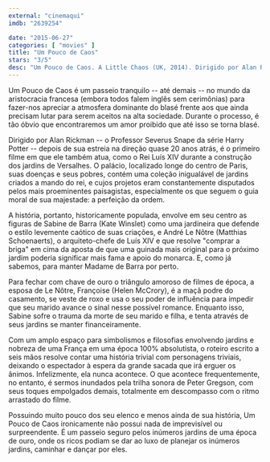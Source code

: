 ```yaml
---
external: "cinemaqui"
imdb: "2639254"

date: "2015-06-27"
categories: [ "movies" ]
title: "Um Pouco de Caos"
stars: "3/5"
desc: "Um Pouco de Caos. A Little Chaos (UK, 2014). Dirigido por Alan Rickman. Escrito por Jeremy Brock, Alison Deegan, Alan Rickman. Com Thomas Allam, Alan Rickman, Hope Hancock, Isabella Steinbarth, Hal Hewetson, Carolina Valdés, Eleanor Montgomery, Matthias Schoenaerts, Danny Webb. Crítica escrita para o site CinemAqui."
---
```

Um Pouco de Caos é um passeio tranquilo -- até demais -- no mundo da aristocracia francesa (embora todos falem inglês sem cerimônias) para fazer-nos apreciar a atmosfera dominante do blasé frente aos que ainda precisam lutar para serem aceitos na alta sociedade. Durante o processo, é tão óbvio que encontraremos um amor proibido que até isso se torna blasé.

Dirigido por Alan Rickman -- o Professor Severus Snape da série Harry Potter -- depois de sua estreia na direção quase 20 anos atrás, é o primeiro filme em que ele também atua, como o Rei Luís XIV durante a construção dos jardins de Versalhes. O palácio, localizado longe do centro de Paris, suas doenças e seus pobres, contém uma coleção inigualável de jardins criados a mando do rei, e cujos projetos eram constantemente disputados pelos mais proeminentes paisagistas, especialmente os que seguem o guia moral de sua majestade: a perfeição da ordem.

A história, portanto, historicamente populada, envolve em seu centro as figuras de Sabine de Barra (Kate Winslet) como uma jardineira que defende o estilo levemente caótico de suas criações, e André Le Nôtre (Matthias Schoenaerts), o arquiteto-chefe de Luís XIV e que resolve "comprar a briga" em cima da aposta de que uma guinada mais original para o próximo jardim poderia significar mais fama e apoio do monarca. E, como já sabemos, para manter Madame de Barra por perto.

Para fechar com chave de ouro o triângulo amoroso de filmes de época, a esposa de Le Nôtre, Françoise (Helen McCrory), é a maçã podre do casamento, se veste de roxo e usa o seu poder de influência para impedir que seu marido avance o sinal nesse possível romance. Enquanto isso, Sabine sofre o trauma da morte de seu marido e filha, e tenta através de seus jardins se manter financeiramente.

Com um amplo espaço para simbolismos e filosofias envolvendo jardins e nobreza de uma França em uma época 100% absolutista, o roteiro escrito a seis mãos resolve contar uma história trivial com personagens triviais, deixando o espectador à espera da grande sacada que irá erguer os ânimos. Infelizmente, ela nunca acontece. O que acontece frequentemente, no entanto, é sermos inundados pela trilha sonora de Peter Gregson, com seus toques empolgados demais, totalmente em descompasso com o ritmo arrastado do filme.

Possuindo muito pouco dos seu elenco e menos ainda de sua história, Um Pouco de Caos ironicamente não possui nada de imprevisível ou surpreendente. É um passeio seguro pelos inúmeros jardins de uma época de ouro, onde os ricos podiam se dar ao luxo de planejar os inúmeros jardins, caminhar e dançar por eles.
